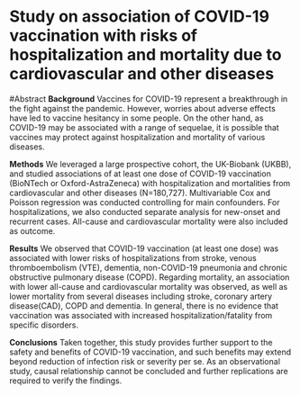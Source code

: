 
# Study on association of COVID-19 vaccination with risks of hospitalization and mortality due to cardiovascular and other diseases

#Abstract 
**Background**   Vaccines for COVID-19 represent a breakthrough in the fight against the pandemic. However, worries about adverse effects have led to vaccine hesitancy in some people. On the other hand, as COVID-19 may be associated with a range of sequelae, it is possible that vaccines may protect against hospitalization and mortality of various diseases.

**Methods**    We leveraged a large prospective cohort, the UK-Biobank (UKBB), and studied associations of at least one dose of COVID-19 vaccination (BioNTech or Oxford-AstraZeneca) with hospitalization and mortalities from cardiovascular and other diseases (N=180,727). Multivariable Cox and Poisson regression was conducted controlling for main confounders. For hospitalizations, we also conducted separate analysis for new-onset and recurrent cases. All-cause and cardiovascular mortality were also included as outcome. 

**Results**      We observed that COVID-19 vaccination (at least one dose) was associated with lower risks of hospitalizations from stroke, venous thromboembolism (VTE), dementia, non-COVID-19 pneumonia and chronic obstructive pulmonary disease (COPD). Regarding mortality, an association with lower all-cause and cardiovascular mortality was observed, as well as lower mortality from several diseases including stroke, coronary artery disease(CAD), COPD and dementia. In general, there is no evidence that vaccination was associated with increased hospitalization/fatality from specific disorders. 

**Conclusions**    Taken together, this study provides further support to the safety and benefits of COVID-19 vaccination, and such benefits may extend beyond reduction of infection risk or severity per se. As an observational study, causal relationship cannot be concluded and further replications are required to verify the findings. 
